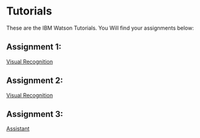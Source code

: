 # Tutorials
These are the IBM Watson Tutorials. You Will find your assignments below:
## Assignment 1: 
   [Visual Recognition](https://github.com/efwoods/Tutorials/Watson-Visual-Recognition-GUI.md)
## Assignment 2:
   [Visual Recognition](https://github.com/efwoods/Tutorials/Watson-Visual-Recognition-GUI.md)
## Assignment 3:
   [Assistant](https://github.com/efwoods/Tutorials/blob/master/Assistant.md)
